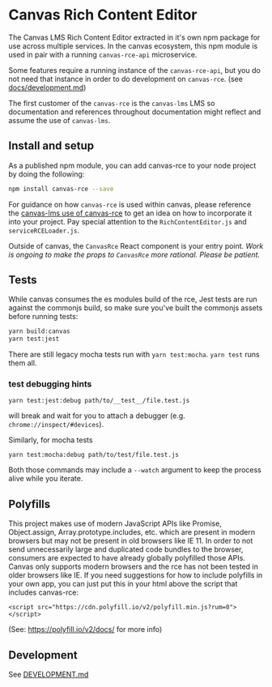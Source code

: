 # Canvas Rich Content Editor

The Canvas LMS Rich Content Editor extracted in it's own npm package for use
across multiple services. In the canvas ecosystem, this npm module is used
in pair with a running `canvas-rce-api` microservice.

Some features require a running instance of the `canvas-rce-api`,
but you do not need that instance in order to
do development on `canvas-rce`. (see [docs/development.md](docs/development.md))

The first customer of the `canvas-rce` is the `canvas-lms` LMS so documentation
and references throughout documentation might reflect and assume the use of
`canvas-lms`.

## Install and setup

As a published npm module, you can add canvas-rce to your node project by doing
the following:

```bash
npm install canvas-rce --save
```

For guidance on how `canvas-rce` is used within canvas, please reference
the [canvas-lms use of canvas-rce](https://github.com/instructure/canvas-lms/tree/stable/ui/shared/rce)
to get an idea on how to incorporate it into your project. Pay
special attention to the `RichContentEditor.js` and `serviceRCELoader.js`.

Outside of canvas, the `CanvasRce` React component is your entry point.
_Work is ongoing to make the props to `CanvasRce` more rational.
Please be patient._

## Tests

While canvas consumes the es modules build of the rce,
Jest tests are run against the commonjs build, so make sure you've built the
commonjs assets before running tests:

```bash
yarn build:canvas
yarn test:jest
```

There are still legacy mocha tests run with `yarn test:mocha`. `yarn test` runs them all.

### test debugging hints

```
yarn test:jest:debug path/to/__test__/file.test.js
```

will break and wait for you to attach a debugger (e.g. `chrome://inspect/#devices`).

Similarly, for mocha tests

```
yarn test:mocha:debug path/to/test/file.test.js
```

Both those commands may include a `--watch` argument to keep the process alive
while you iterate.

## Polyfills

This project makes use of modern JavaScript APIs like Promise, Object.assign,
Array.prototype.includes, etc. which are present in modern
browsers but may not be present in old browsers like IE 11. In order to not
send unnecessarily large and duplicated code bundles to the browser, consumers
are expected to have already globally polyfilled those APIs.
Canvas only supports modern browsers and the rce has not been tested
in older browsers like IE. If you need suggestions for how to include
polyfills in your
own app, you can just put this in your html above the script that includes
canvas-rce:

```
<script src="https://cdn.polyfill.io/v2/polyfill.min.js?rum=0"></script>
```

(See: https://polyfill.io/v2/docs/ for more info)

## Development

See [DEVELOPMENT.md](./DEVELOPMENT.md)
